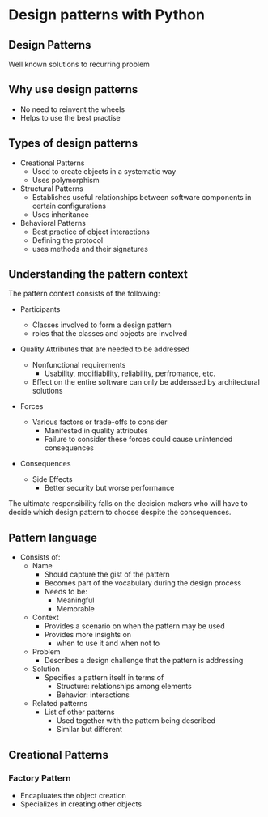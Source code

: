 # Design patterns with Python

## Design Patterns
Well known solutions to recurring problem

## Why use design patterns
- No need to reinvent the wheels
- Helps to use the best practise

## Types of design patterns
- Creational Patterns
  - Used to create objects in a systematic way
  - Uses polymorphism
- Structural Patterns
  - Establishes useful relationships between software components in certain configurations
  - Uses inheritance
- Behavioral Patterns
  - Best practice of object interactions
  - Defining the protocol
  - uses methods and their signatures


## Understanding the pattern context
The pattern context consists of the following:
- Participants
  - Classes involved to form a design pattern
  - roles that the classes and objects are involved

- Quality Attributes that are needed to be addressed
  - Nonfunctional requirements
    - Usability, modifiability, reliability, perfromance, etc.
  - Effect on the entire software can only be adderssed by architectural solutions

- Forces
  - Various factors or trade-offs to consider
    - Manifested in quality attributes
    - Failure to consider these forces could cause unintended consequences
- Consequences
  - Side Effects
    - Better security but worse performance

The ultimate responsibility falls on the decision makers who will have to decide which design pattern to choose despite the consequences.


## Pattern language
- Consists of:
  - Name
    - Should capture the gist of the pattern
    - Becomes part of the vocabulary during the design process
    - Needs to be:
      - Meaningful
      - Memorable
  - Context
    - Provides a scenario on when the pattern may be used
    - Provides more insights on
      - when to use it and when not to
  - Problem
    - Describes a design challenge that the pattern is addressing
  - Solution
    - Specifies a pattern itself in terms of
      - Structure: relationships among elements
      - Behavior: interactions
  - Related patterns
    - List of other patterns
      - Used together with the pattern being described
      - Similar but different


## Creational Patterns

### Factory Pattern
- Encapluates the object creation
- Specializes in creating other objects